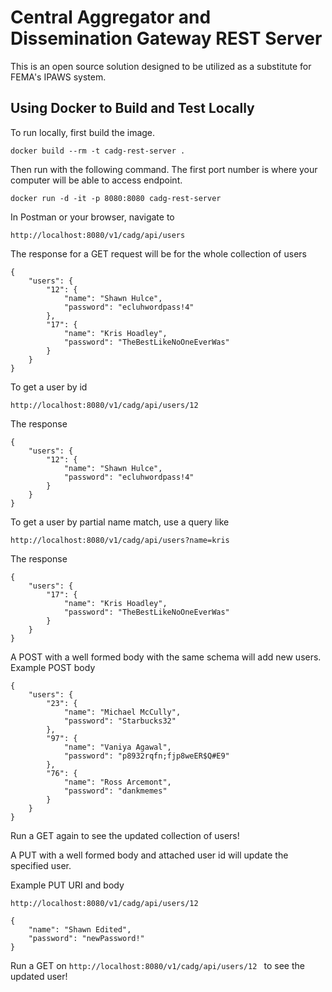 # Central Aggregator and Dissemination Gateway REST Server

This is an open source solution designed to be utilized as a substitute for FEMA's IPAWS system.

## Using Docker to Build and Test Locally
To run locally, first build the image.
```
docker build --rm -t cadg-rest-server .
```
Then run with the following command. The first port number is where your computer will be able to access endpoint.
```
docker run -d -it -p 8080:8080 cadg-rest-server
```
In Postman or your browser, navigate to
```
http://localhost:8080/v1/cadg/api/users
```
The response for a GET request will be for the whole collection of users
```
{
    "users": {
        "12": {
            "name": "Shawn Hulce",
            "password": "ecluhwordpass!4"
        },
        "17": {
            "name": "Kris Hoadley",
            "password": "TheBestLikeNoOneEverWas"
        }
    }
}
```
To get a user by id
```
http://localhost:8080/v1/cadg/api/users/12
```
The response
```
{
    "users": {
        "12": {
            "name": "Shawn Hulce",
            "password": "ecluhwordpass!4"
        }
    }
}
```
To get a user by partial name match, use a query like
```
http://localhost:8080/v1/cadg/api/users?name=kris
```
The response
```
{
    "users": {
        "17": {
            "name": "Kris Hoadley",
            "password": "TheBestLikeNoOneEverWas"
        }
    }
}
```
A POST with a well formed body with the same schema will add new users.
Example POST body
```
{
    "users": {
        "23": {
            "name": "Michael McCully",
            "password": "Starbucks32"
        },
        "97": {
            "name": "Vaniya Agawal",
            "password": "p8932rqfn;fjp8weER$Q#E9"
        },
        "76": {
            "name": "Ross Arcemont",
            "password": "dankmemes"
        }
    }
}
```
Run a GET again to see the updated collection of users!

A PUT with a well formed body and attached user id will update the 
specified user. 

Example PUT URI and body 
```
http://localhost:8080/v1/cadg/api/users/12
```
```
{
    "name": "Shawn Edited",
    "password": "newPassword!"
}
```
Run a GET on ```http://localhost:8080/v1/cadg/api/users/12 ``` to see the updated user!